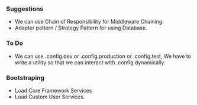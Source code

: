 ### Suggestions

* We can use Chain of Responsibility for Middleware Chaining.
* Adapter pattern / Strategy Pattern for using Database.


### To Do
* We can use .config.dev or .config.production or .config.test, We have to write a utility so that we can interact with .config dynamically.

### Bootstraping
* Load Core Framework Services
* Load Custom User Services.